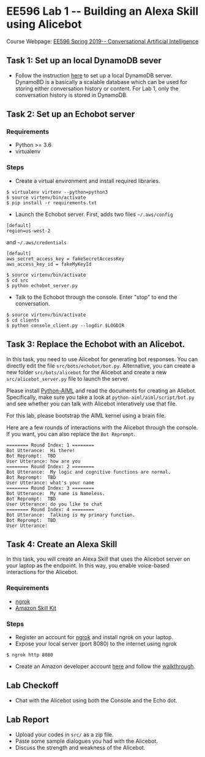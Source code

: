 # EE596 Lab 1 -- Building an Alexa Skill using Alicebot

Course Webpage: [EE596 Spring 2019-- Conversational Artificial Intelligence](https://hao-cheng.github.io/ee596_spr2019/)


## Task 1: Set up an local DynamoDB sever 
- Follow the instruction [here](https://docs.aws.amazon.com/amazondynamodb/latest/developerguide/DynamoDBLocal.DownloadingAndRunning.html) to set up a local DynamoDB server.
DynamoBD is a basically a scalable database which can be used for storing either conversation history or content.
For Lab 1, only the conversation history is stored in DynamoDB.


## Task 2: Set up an Echobot server
### Requirements
* Python >= 3.6
* virtualenv

### Steps
* Create a virtual environment and install required libraries.
```
$ virtualenv virtenv --python=python3
$ source virtenv/bin/activate
$ pip install -r requirements.txt
```

* Launch the Echobot server.
First, adds two files `~/.aws/config`
```
[default]
region=us-west-2
```
and `~/.aws/credentials`
```
[default]
aws_secret_access_key = fakeSecretAccessKey
aws_access_key_id = fakeMyKeyId

```

```
$ source virtenv/bin/activate
$ cd src
$ python echobot_server.py
```


* Talk to the Echobot through the console. Enter "stop" to end the conversation.
```
$ source virtenv/bin/activate
$ cd clients
$ python console_client.py --logdir $LOGDIR
```

## Task 3: Replace the Echobot with an Alicebot.
In this task, you need to use Alicebot for generating bot responses.
You can directly edit the file `src/bots/echobot/bot.py`. 
Alternative, you can create a new folder `src/bots/alicebot` for the Alicebot and create a new `src/alicebot_server.py` file to
launch the server.

Please install [Python-AIML](https://github.com/paulovn/python-aiml) and read the documents for creating an Aliebot.
Specifically, make sure you take a look at
```python-aiml/aiml/script/bot.py```
and see whether you can talk with Alicebot interatively use that file.

For this lab, please bootstrap the AIML kernel using a brain file.

Here are a few rounds of interactions with the Alicebot through the console.
If you want, you can also replace the `Bot Reprompt`.
```
======== Round Index: 1 ========
Bot Utterance:  Hi there!
Bot Reprompt:  TBD
User Utterance: how are you
======== Round Index: 2 ========
Bot Utterance:  My logic and cognitive functions are normal.
Bot Reprompt:  TBD
User Utterance: what's your name
======== Round Index: 3 ========
Bot Utterance:  My name is Nameless.
Bot Reprompt:  TBD
User Utterance: do you like to chat
======== Round Index: 4 ========
Bot Utterance:  Talking is my primary function.
Bot Reprompt:  TBD
User Utterance: 
```

## Task 4: Create an Alexa Skill
In this task, you will create an Alexa Skill that uses the Alicebot server on your laptop as the endpoint.
In this way, you enable voice-based interactions for the Alicebot.

### Requirements
* [ngrok](https://ngrok.com/)
* [Amazon Skill Kit](https://developer.amazon.com/alexa-skills-kit)

### Steps
- Register an account for [ngrok](https://ngrok.com) and install ngrok on your laptop.
- Expose your local server (port 8080) to the internet using ngrok
```
$ ngrok http 8080
```
- Create an Amazon developer account [here](https://developer.amazon.com/) and follow the [walkthrough](https://hao-cheng.github.io/slides/lab_1-walkthrough.pdf).

## Lab Checkoff
* Chat with the Alicebot using both the Console and the Echo dot.

## Lab Report
* Upload your codes in `src/` as a zip file.
* Paste some sample dialogues you had with the Alicebot.
* Discuss the strength and weakness of the Alicebot.

